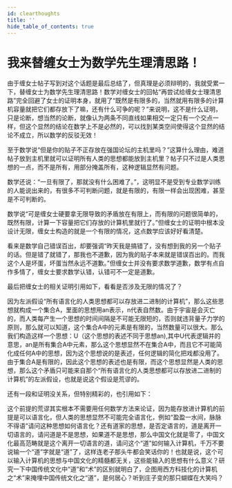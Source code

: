 ```yaml
---
id: clearthoughts
title: ''
hide_table_of_contents: true
---
```


# 我来替缠女士为数学先生理清思路！

由于缠女士帖子写到对这个话题是最后总结了，但真理是必须辩明的，我就受累一下，替缠女士为数学先生理清思路！数学对缠女士的回帖“再尝试给缠女士理清思路”完全回避了女士的证明本身，就用了“既然是有限多的，当然就用有限多的计算机容量就把它们都存放下了嘛，还有什么可争的呢？”来说明，这不是什么证明，只是论断，想当然的论断，就像认为两条不同直线如果相交一定只有一个交点一样，但这个显然的结论在数学上不是必然的，可以找到某类空间使得这个显然的结论不成立，所以数学的反驳无效！

至于数学说“但是你的贴子不正存放在强国论坛的主机里吗？”这算什么理由，难道帖子放到主机里就可以证明所有人类的思想都能放到主机里？帖子只不过是人类思想的一点，而不是所有，用部分掩盖所有，这种逻辑显然有问题。

数学还说：“一旦有限了，那就没有什么困难了。”，这明显不是受到专业数学训练的人能说出来的，有很多不可判断问题，就是有限的，有限一样会出现困难，甚至是不可判断的。

数学说“可是缠女士硬要拿无限导致的矛盾放在有限上，而有限的问题很简单的，既然有限，计算一下容量把它们存放的计算机里就行了。”但缠女士的证明中根本没设计无限，缠女士构造的就是一个有限的情况，这点数学应该好好看清楚。

看来是数学自己错误百出，却要强调“昨天我是搞错了，没有想到我的另一个贴子的话。但是错了就错了，那我也不道歉，因为我的贴子本来就是错误百出的。而我这个人是坏蛋，坏蛋当然永远不道歉。”但缠女士并没有要求数学道歉，数学有点自作多情了，缠女士要求数学认错，认错可不一定是道歉。

最后把缠女士的相关证明引用如下，看看是否涉及无限的情况了？

因为左派假设“所有语言化的人类思想都可以存放进二进制的计算机”，那么这些思想就构成一个集合A，里面的思想用an表示，n代表自然数。由于宇宙是会灭亡的，而人类每产生一个思想的时间间隔是不可能无限短的，否则就违背量子力学的原则，那么就可以知道，这个集合A中的元素是有限的，当然数量可以很大。那么我们构造这样一个思想：U（这个思想的表述不同于思想an),其中U代表逻辑并的意思，an是所有集合A中元素，那么这个思想显然不在集合A中，而且它不可能简化成任何A中的思想，因为这个思想说的是表述，任何逻辑的简化把戏都没用了。由于集合A是有限的，因此这个思想的表述也是有限，而这个思想显然是人类的思想，那么这个矛盾只可能来自那个“所有语言化的人类思想都可以存放进二进制的计算机”的左派假设，也就是说这个假设是荒谬的。


还有一段和证明没关系，但特别精彩的，也引用如下：

这个前提的荒谬其实根本不需要用任何数学方法来论证，因为能存放进计算机的前提是可以语言化，但人类的思想显然不可能完全语言化，例如“盈盈一水间，脉脉不得语”请问这种思想如何语言化？还有道家的思想，是否定语言的，道是离开一切语言的，请问道是不是思想，如果道不是思想，那么中国文化就是零了，中国文化最高范畴就是这个离开一切语言的道，请问这个“道”如何输入计算机，千万不要说输一个“道”字就是“道”了，这样连老子那头牛都会笑话你的！也就是说，这个可以输入计算机的思想与中国文化的精髓都无关，这些能输入的思想有什么意义？研究一下中国传统文化中“道”和“术”的区别就明白了，企图用西方科技化的计算机之“术”来掩埋中国传统文化之“道”，是何居心？听到庄子变的那只蝴蝶在大笑吗？